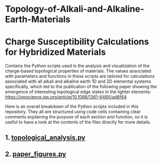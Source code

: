 # Topology-of-Alkali-and-Alkaline-Earth-Materials


# Charge Susceptibility Calculations for Hybridized Materials

Contains the Python scripts used in the analysis and visualization of the charge-based topological properties of materials. The values associated with parameters and functions in these scripts are tailored for calculations associated with all alkali and alkaline earth 1D and 2D elemental systems specifically, which led to the publication of the following paper showing the emergence of interesting topological edge states in the lighter elements:   
https://iopscience.iop.org/article/10.1088/1361-648X/ad6f64

Here is an overall breakdown of the Python scripts included in this repository. They all are structured using code cells containing clear comments explaining the purpose of each section and function, so it is useful to have a look at the contents of the files directly for more details.


## 1. [topological_analysis.py](topological_analysis.py)




## 2. [paper_figures.py](paper_figures.py)






